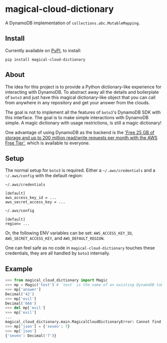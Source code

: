 # magical-cloud-dictionary

A DynamoDB implementation of `collections.abc.MutableMapping`.

## Install

Currently available on [PyPI](https://pypi.org/project/magical-cloud-dictionary/), to install:
```
pip install magical-cloud-dictionary
```

## About

The idea for this project is to provide a Python dictionary-like experience for interacting with DynamoDB. To abstract away all the details and boilerplate of `boto3` and just have this magical dictionary-like object that you can call from anywhere in any repository and get your answer from the clouds.

The goal is not to implement all the features of `boto3`'s DynamoDB SDK with this interface. The goal is to make simple interactions with DynamoDB simple. A magic dictionary with usage restrictions, is still a magic dictionary!

One advantage of using DynamoDB as the backend is the ['Free 25 GB of storage and up to 200 million read/write requests per month with the AWS Free Tier'](https://aws.amazon.com/dynamodb/), which is available to everyone.

## Setup

The normal setup for `boto3` is required. Either a `~/.aws/credentials` and a `~/.aws/config` with the default region:

`~/.aws/credentials`
```
[default]
aws_access_key_id = ...
aws_secret_access_key = ...
```

`~/.aws/config`
```
[default]
region= ...
```

Or, the following ENV variables can be set: `AWS_ACCESS_KEY_ID`, `AWS_SECRET_ACCESS_KEY`, and `AWS_DEFAULT_REGION`.

One can feel safe as no code in `magical-cloud-dictionary` touches these credentials, they are all handled by `boto3` internally.

## Example

```py
>>> from magical_cloud_dictionary import Magic
>>> mp = Magic('test') # `test` is the name of an existing DynamoDB table
>>> mp['answer']
Decimal('42')
>>> mp['evil']
Decimal('666')
>>> del mp['evil']
>>> mp['evil']
...
magical_cloud_dictionary.main.MagicalCloudDictionaryError: Cannot find evil in test!
>>> mp['json'] = {'seven': 7}
>>> mp['json']
{'seven': Decimal('7')}
```

